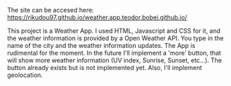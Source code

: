 The site can be accesed here: https://rikudou97.github.io/weather.app.teodor.bobei.github.io/

This project is a Weather App. I used HTML, Javascript and CSS for it, and the weather information is provided by a Open Weather API. You type in the name of the city and the weather information updates.
The App is rudimental for the moment. In the future I'll implement a 'more' button, that will show more weather information (UV index, Sunrise, Sunset, etc...). The button already exists but is not implemented yet. 
Also, I'll implement geolocation.
